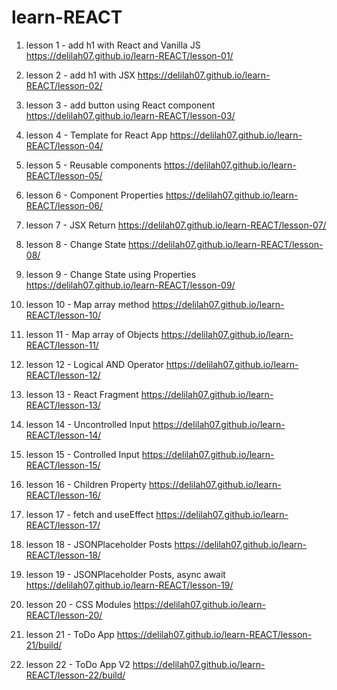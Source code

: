 # learn-REACT

1. lesson 1 - add h1 with React and Vanilla JS
   https://delilah07.github.io/learn-REACT/lesson-01/

2. lesson 2 - add h1 with JSX
   https://delilah07.github.io/learn-REACT/lesson-02/

3. lesson 3 - add button using React component
   https://delilah07.github.io/learn-REACT/lesson-03/

4. lesson 4 - Template for React App
   https://delilah07.github.io/learn-REACT/lesson-04/

5. lesson 5 - Reusable components
   https://delilah07.github.io/learn-REACT/lesson-05/

6. lesson 6 - Component Properties
   https://delilah07.github.io/learn-REACT/lesson-06/

7. lesson 7 - JSX Return
   https://delilah07.github.io/learn-REACT/lesson-07/

8. lesson 8 - Change State
   https://delilah07.github.io/learn-REACT/lesson-08/

9. lesson 9 - Change State using Properties
   https://delilah07.github.io/learn-REACT/lesson-09/

10. lesson 10 - Map array method
    https://delilah07.github.io/learn-REACT/lesson-10/

11. lesson 11 - Map array of Objects
    https://delilah07.github.io/learn-REACT/lesson-11/

12. lesson 12 - Logical AND Operator
    https://delilah07.github.io/learn-REACT/lesson-12/

13. lesson 13 - React Fragment
    https://delilah07.github.io/learn-REACT/lesson-13/

14. lesson 14 - Uncontrolled Input
    https://delilah07.github.io/learn-REACT/lesson-14/

15. lesson 15 - Controlled Input
    https://delilah07.github.io/learn-REACT/lesson-15/

16. lesson 16 - Children Property
    https://delilah07.github.io/learn-REACT/lesson-16/

17. lesson 17 - fetch and useEffect
    https://delilah07.github.io/learn-REACT/lesson-17/

18. lesson 18 - JSONPlaceholder Posts
    https://delilah07.github.io/learn-REACT/lesson-18/

19. lesson 19 - JSONPlaceholder Posts, async await
    https://delilah07.github.io/learn-REACT/lesson-19/

20. lesson 20 - CSS Modules
    https://delilah07.github.io/learn-REACT/lesson-20/

21. lesson 21 - ToDo App
    https://delilah07.github.io/learn-REACT/lesson-21/build/

22. lesson 22 - ToDo App V2
    https://delilah07.github.io/learn-REACT/lesson-22/build/
